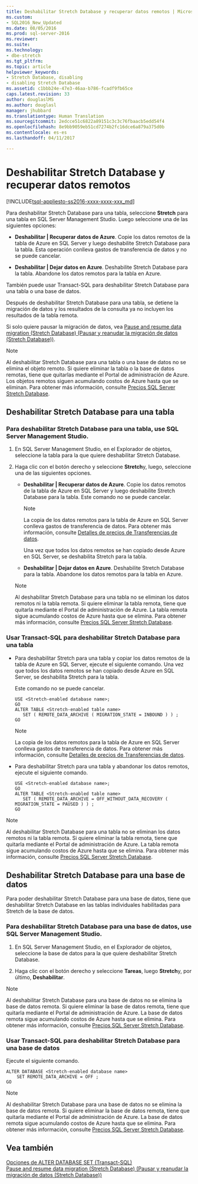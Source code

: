```yaml
---
title: Deshabilitar Stretch Database y recuperar datos remotos | Microsoft Docs
ms.custom:
- SQL2016_New_Updated
ms.date: 08/05/2016
ms.prod: sql-server-2016
ms.reviewer: 
ms.suite: 
ms.technology:
- dbe-stretch
ms.tgt_pltfrm: 
ms.topic: article
helpviewer_keywords:
- Stretch Database, disabling
- disabling Stretch Database
ms.assetid: c1bbb24e-47e3-46aa-b786-fcadf9fb65ce
caps.latest.revision: 33
author: douglaslMS
ms.author: douglasl
manager: jhubbard
ms.translationtype: Human Translation
ms.sourcegitcommit: 2edcce51c6822a89151c3c3c76fbaacb5edd54f4
ms.openlocfilehash: 8e9bb9059eb51cd7274b2fc16dce6a879a375d0b
ms.contentlocale: es-es
ms.lasthandoff: 04/11/2017

---
```

# <a name="disable-stretch-database-and-bring-back-remote-data"></a>Deshabilitar Stretch Database y recuperar datos remotos
[!INCLUDE[tsql-appliesto-ss2016-xxxx-xxxx-xxx_md](../../includes/tsql-appliesto-ss2016-xxxx-xxxx-xxx-md.md)]

  Para deshabilitar Stretch Database para una tabla, seleccione **Stretch** para una tabla en SQL Server Management Studio. Luego seleccione una de las siguientes opciones:  
  
-   **Deshabilitar | Recuperar datos de Azure**. Copie los datos remotos de la tabla de Azure en SQL Server y luego deshabilite Stretch Database para la tabla. Esta operación conlleva gastos de transferencia de datos y no se puede cancelar.  
  
-   **Deshabilitar | Dejar datos en Azure**. Deshabilite Stretch Database para la tabla.  Abandone los datos remotos para la tabla en Azure.  
  
 También puede usar Transact-SQL para deshabilitar Stretch Database para una tabla o una base de datos.  
  
 Después de deshabilitar Stretch Database para una tabla, se detiene la migración de datos y los resultados de la consulta ya no incluyen los resultados de la tabla remota.  
  
 Si solo quiere pausar la migración de datos, vea [Pause and resume data migration &#40;Stretch Database&#41; (Pausar y reanudar la migración de datos &#40;Stretch Database&#41;)](../../sql-server/stretch-database/pause-and-resume-data-migration-stretch-database.md).  
  
> [!NOTE]
> Al deshabilitar Stretch Database para una tabla o una base de datos no se elimina el objeto remoto. Si quiere eliminar la tabla o la base de datos remotas, tiene que quitarlas mediante el Portal de administración de Azure. Los objetos remotos siguen acumulando costos de Azure hasta que se eliminan. Para obtener más información, consulte [Precios SQL Server Stretch Database](https://azure.microsoft.com/pricing/details/sql-server-stretch-database/).  
  
## <a name="disable-stretch-database-for-a-table"></a>Deshabilitar Stretch Database para una tabla  
  
### <a name="use-sql-server-management-studio-to-disable-stretch-database-for-a-table"></a>Para deshabilitar Stretch Database para una tabla, use SQL Server Management Studio.  
  
1.  En SQL Server Management Studio, en el Explorador de objetos, seleccione la tabla para la que quiere deshabilitar Stretch Database.  
  
2.  Haga clic con el botón derecho y seleccione **Stretch**y, luego, seleccione una de las siguientes opciones.  
  
    -   **Deshabilitar | Recuperar datos de Azure**. Copie los datos remotos de la tabla de Azure en SQL Server y luego deshabilite Stretch Database para la tabla. Este comando no se puede cancelar.  
  
        > [!NOTE]
        > La copia de los datos remotos para la tabla de Azure en SQL Server conlleva gastos de transferencia de datos. Para obtener más información, consulte [Detalles de precios de Transferencias de datos](https://azure.microsoft.com/pricing/details/data-transfers/).  
  
         Una vez que todos los datos remotos se han copiado desde Azure en SQL Server, se deshabilita Stretch para la tabla.  
  
    -   **Deshabilitar | Dejar datos en Azure**. Deshabilite Stretch Database para la tabla.  Abandone los datos remotos para la tabla en Azure.  
  
    > [!NOTE]
    > Al deshabilitar Stretch Database para una tabla no se eliminan los datos remotos ni la tabla remota. Si quiere eliminar la tabla remota, tiene que quitarla mediante el Portal de administración de Azure. La tabla remota sigue acumulando costos de Azure hasta que se elimina. Para obtener más información, consulte [Precios SQL Server Stretch Database](https://azure.microsoft.com/pricing/details/sql-server-stretch-database/).  
  
### <a name="use-transact-sql-to-disable-stretch-database-for-a-table"></a>Usar Transact-SQL para deshabilitar Stretch Database para una tabla  
  
-   Para deshabilitar Stretch para una tabla y copiar los datos remotos de la tabla de Azure en SQL Server, ejecute el siguiente comando. Una vez que todos los datos remotos se han copiado desde Azure en SQL Server, se deshabilita Stretch para la tabla.

    Este comando no se puede cancelar.  
  
    ```tsql  
    USE <Stretch-enabled database name>;
    GO
    ALTER TABLE <Stretch-enabled table name>  
       SET ( REMOTE_DATA_ARCHIVE ( MIGRATION_STATE = INBOUND ) ) ; 
    GO 
    ```  
  
    > [!NOTE]
    > La copia de los datos remotos para la tabla de Azure en SQL Server conlleva gastos de transferencia de datos. Para obtener más información, consulte [Detalles de precios de Transferencias de datos](https://azure.microsoft.com/pricing/details/data-transfers/).    
  
-   Para deshabilitar Stretch para una tabla y abandonar los datos remotos, ejecute el siguiente comando.  
  
    ```tsql  
    USE <Stretch-enabled database name>;
    GO
    ALTER TABLE <Stretch-enabled table name>  
       SET ( REMOTE_DATA_ARCHIVE = OFF_WITHOUT_DATA_RECOVERY ( MIGRATION_STATE = PAUSED ) ) ; 
    GO
    ```  
  
> [!NOTE]
> Al deshabilitar Stretch Database para una tabla no se eliminan los datos remotos ni la tabla remota. Si quiere eliminar la tabla remota, tiene que quitarla mediante el Portal de administración de Azure. La tabla remota sigue acumulando costos de Azure hasta que se elimina. Para obtener más información, consulte [Precios SQL Server Stretch Database](https://azure.microsoft.com/pricing/details/sql-server-stretch-database/).  
  
## <a name="disable-stretch-database-for-a-database"></a>Deshabilitar Stretch Database para una base de datos  
 Para poder deshabilitar Stretch Database para una base de datos, tiene que deshabilitar Stretch Database en las tablas individuales habilitadas para Stretch de la base de datos.  
  
### <a name="use-sql-server-management-studio-to-disable-stretch-database-for-a-database"></a>Para deshabilitar Stretch Database para una base de datos, use SQL Server Management Studio.  
  
1.  En SQL Server Management Studio, en el Explorador de objetos, seleccione la base de datos para la que quiere deshabilitar Stretch Database.  
  
2.  Haga clic con el botón derecho y seleccione **Tareas**, luego **Stretch**y, por último, **Deshabilitar**.  
  
> [!NOTE]
> Al deshabilitar Stretch Database para una base de datos no se elimina la base de datos remota. Si quiere eliminar la base de datos remota, tiene que quitarla mediante el Portal de administración de Azure. La base de datos remota sigue acumulando costos de Azure hasta que se elimina. Para obtener más información, consulte [Precios SQL Server Stretch Database](https://azure.microsoft.com/pricing/details/sql-server-stretch-database/).  
  
### <a name="use-transact-sql-to-disable-stretch-database-for-a-database"></a>Usar Transact-SQL para deshabilitar Stretch Database para una base de datos  
 Ejecute el siguiente comando.  
  
```tsql  
ALTER DATABASE <Stretch-enabled database name>  
    SET REMOTE_DATA_ARCHIVE = OFF ;  
GO 
```  
  
> [!NOTE]
> Al deshabilitar Stretch Database para una base de datos no se elimina la base de datos remota. Si quiere eliminar la base de datos remota, tiene que quitarla mediante el Portal de administración de Azure. La base de datos remota sigue acumulando costos de Azure hasta que se elimina. Para obtener más información, consulte [Precios SQL Server Stretch Database](https://azure.microsoft.com/pricing/details/sql-server-stretch-database/).  
  
## <a name="see-also"></a>Vea también  
 [Opciones de ALTER DATABASE SET &#40;Transact-SQL&#41;](../../t-sql/statements/alter-database-transact-sql-set-options.md)   
 [Pause and resume data migration &#40;Stretch Database&#41; (Pausar y reanudar la migración de datos &#40;Stretch Database&#41;)](../../sql-server/stretch-database/pause-and-resume-data-migration-stretch-database.md)  
  
  

